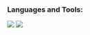 ### Languages and Tools:

<p align="left">
    <img src="https://skillicons.dev/icons?i=py,cpp,c,java,html,css,js,typescript,react,tailwind,vue" />
    <img src="https://skillicons.dev/icons?i=flask,postgresql,mysql,aws,firebase,nodejs,nextjs,linux,git,github,matlab,figma,latex" />
</p>
